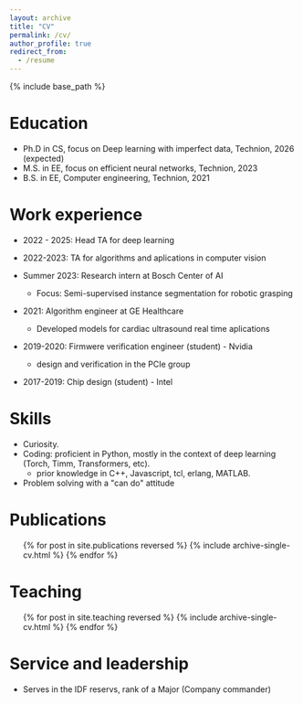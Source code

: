 ```yaml
---
layout: archive
title: "CV"
permalink: /cv/
author_profile: true
redirect_from:
  - /resume
---
```


{% include base_path %}

Education
======
* Ph.D in CS, focus on Deep learning with imperfect data, Technion, 2026 (expected)
* M.S. in EE, focus on efficient neural networks, Technion, 2023
* B.S. in EE, Computer engineering, Technion, 2021

Work experience
======
* 2022 - 2025: Head TA for deep learning

* 2022-2023: TA for algorithms and aplications in computer vision

* Summer 2023: Research intern at Bosch Center of AI
  * Focus: Semi-supervised instance segmentation for robotic grasping

* 2021: Algorithm engineer at GE Healthcare
  * Developed models for cardiac ultrasound real time aplications

* 2019-2020: Firmwere verification engineer (student) - Nvidia
  * design and verification in the PCIe group

* 2017-2019: Chip design (student) - Intel

  
Skills
======
* Curiosity.
* Coding: proficient in Python, mostly in the context of deep learning (Torch, Timm, Transformers, etc). 
  * prior knowledge in C++, Javascript, tcl, erlang, MATLAB.
* Problem solving with a "can do" attitude

Publications
======
  <ul>{% for post in site.publications reversed %}
    {% include archive-single-cv.html %}
  {% endfor %}</ul>
  
  
Teaching
======
  <ul>{% for post in site.teaching reversed %}
    {% include archive-single-cv.html %}
  {% endfor %}</ul>
  
Service and leadership
======
* Serves in the IDF reservs, rank of a Major (Company commander)

